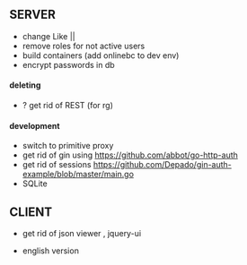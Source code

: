 ## SERVER

- change Like ||
- remove roles for not active users
- build containers (add onlinebc to dev env)
- encrypt passwords in db

#### deleting
- ? get rid of REST (for rg)

#### development
- switch to primitive proxy
- get rid of gin using <https://github.com/abbot/go-http-auth>
- get rid of sessions
    https://github.com/Depado/gin-auth-example/blob/master/main.go
- SQLite

## CLIENT
- get rid of json viewer , jquery-ui

- english version

